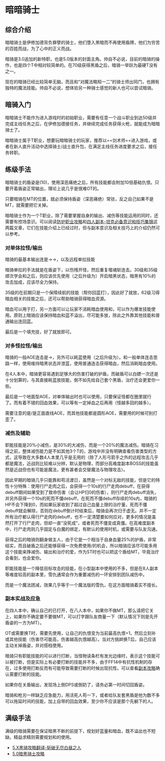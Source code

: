 # 暗暗骑士
<FloatTOC />

## 综合介绍

暗暗骑士是伊修加德背负罪孽的骑士，他们堕入黑暗而不再使用盾牌，他们为穷苦的百姓而战，为了心中的正义而战。

暗骑是3.0追加的新特职，也是5.0版本的封面主角。帅自不必说，目前的暗骑的操作，也是四个T中相对较简单的。在70级获得<Action name="至黑之夜">黑盾</Aciton>之后，暗骑一举跃为最硬T没有之一。

现在的暗骑已经比较简单无脑，而且和“对魔法略知一二”的骑士师出同门，也拥有独特的魔法技能。帅自不必说，想体验另一种骑士感觉的新人也可以尝试暗骑。

## 暗骑入门

暗暗骑士不能作为进入游戏时的初始职业，需要有任意一个战斗职业到达50级并完成主线任务<quest type="main" name="希望的灯火" />之后，在伊修加德接任务<quest type="plus" name="暗暗骑士的传言" />，并继续完成任务<quest type="plus" name="来自深渊" />获得火枪，就能成为暗暗骑士了。

暗暗骑士属于T职业，想要玩暗暗骑士的玩家，推荐以==剑术师==进入游戏，或者在新人直升活动中选择骑士/战士直升包，在满足主线任务进度要求之后，接任务<quest type="plus" name="来自深渊" />转职。

## 练级手法

暗暗骑士的盾姿是<Action name="深恶痛绝" />(10)，使用深恶痛绝之后，所有技能都会附加10倍基础仇恨。只要开着盾姿正常输出，理论上说几乎是很难OT的。

只要暗骑在MT的位置，就必须保持盾姿（深恶痛绝）常驻，反之自己如果不是MT，就需要把它关掉。

暗暗骑士作为一个T职业，除了需要掌握自身的输出、减伤等技能运用的同时，还需要有控场意识。可以阅读[防护职业攻略](https://bbs.nga.cn/read.php?tid=12512061)和[四人副本-坦克必备意识和技巧集锦](https://bbs.nga.cn/read.php?tid=15417017)这两篇文章，它们在技能介绍上已经过时，但与副本意识及相关技巧上的介绍仍然可以参考。


### 对单体拉怪/输出

暗骑的最基本输出连是<Action name="重斩" />→<Action name="吸收斩" />→<Action name="噬魂斩" />，以及远程单拉技能<Action name="伤残" />

暗骑单拉的手法就是在盾姿下，以伤残开怪，然后重复噬魂斩连击。30级和35级顺次学会<Action name="暗黑波动" />和<Action name="暗黑锋" />之后，则应该优先使用<Action name="暗黑锋" />（之后升级为<Action name="暗影锋" />）开启暗黑状态，暗黑有10%的攻击加成，应该尽全力保持。

35级的<Action name="嗜血" />在前期只是一个保障续航的技能（帮你回蓝打<Action name="暗影锋" />），因此好了就放，62级习得暗血相关的技能之后，<Action name="嗜血" />还可以帮助暗骑获得暗血资源。

暗血可以用于打<Action name="血溅" />，另一方面<Action name="血乱" />可以让玩家不消耗暗血使用<Action name="血溅" />和<Action name="寂灭" />，可以作为爆发技能使用。原则上暗骑应该保持暗血和蓝不溢出，尽可能多放<Action name="血溅" />，除此之外靠其他技能和普通输出连回蓝。

最后<Action name="精雕怒斩" />是一个填充技，好了就放即可。

### 对多怪拉怪/输出

暗骑的一般AOE连击是<Action name="释放" />→<Action name="刚魂" />，另外可以耗蓝使用<Action name="暗黑波动" />（之后升级为<Action name="暗影波动" />）。和一般单体连击思路一样，使用<Action name="暗影波动" />维持暗黑状态并泄蓝，使用普通连击获得暗血，然后消耗暗血使用<Action name="寂灭" />。

在4人本中，暗骑更容易遇到足够大的伤害打破<Action name="至黑之夜" />的护盾，而破盾可以白嫖一次<Action name="暗影波动" />还是十分划算的，与其直接耗蓝放技能，倒不如先给自己套个黑盾，治疗还会更爱你一些。

最后<Action name="腐秽大地" />是一个地面型AOE，对单体输出时也可以使用，只要保证怪都在圈里就行了。而<Action name="吸血深渊" />有着不错的回血效果，可以等有一定掉血之后再用（怪越多回的越多）。

需要注意的是<Action name="暗黑波动" />/<Action name="暗影波动" />是正面直线AOE，而其他技能都是圆形AOE，需要用的时候可别打歪了。

### 减伤及辅助

职能技能<Action name="铁壁" />是20%小减伤，<Action name="暗影墙" />是30%的大减伤，而<Action name="弃明投暗" />是一个20%的魔法减伤。暗骑在习得<Action name="至黑之夜" />之前，整体减伤能力是不如其他3个T的，游戏中并没有明确查看伤害类型的方式，这导致<Action name="弃明投暗" />在大多数4人本里几乎是无用的（除了人形弓箭手之外的远程攻击几乎都是魔法，近战则比较难以分辨，默认是物理，而部分高难度副本BOSS的技能虽然是近战但也有可能是魔法，更有甚者会交替魔法与物理攻击）。

因此早期的暗骑几乎只能靠<Action name="铁壁" />和<Action name="暗影墙" />苟活渡日，<Action name="行尸走肉" />虽然是一个对标无敌的技能，但是它的特性十分特殊：使用行尸走肉之后，会获得一个10s的行尸走肉debuff，在获得debuff期间如果受到了致命伤害（会让HP归0的伤害），则行尸走肉debuff消失，并另外获得一个10s的死而不僵debuff，在死而不僵debuff存续的10s内，暗骑的HP不会下降到0，而如果玩家收到了超过自己血量上限的治疗量，死而不僵debuff就会解除，否则在debuff倒计时结束后，暗骑会再次归于虚无。并不一定所有治疗都认得行尸走肉的debuff，也不一定清楚要如何应对，更多的情况是虽然打开了行尸走肉，但却一直“没死成”，或者死而不僵变成真僵。在高难度副本中，行尸走肉则几乎固定与白魔的<Action name="天赐" />绑定，有默认的使用时机，或需要与队友沟通。

获得<Action name="至黑之夜" />之后的暗骑则翻身做主人，由于它是一个相当于自身血量25%的护盾，非常结实，而且破盾之后还能够获得一次免费使用<Action name="暗影锋" />/<Action name="暗影波动" />的机会，所以暗骑应该尽可能多用这个技能来挣减伤、输出和治疗的爱，作为ST时也可以把这个盾给MT，毕竟治疗会看到，也会爱你。

职能技能<Action name="雪仇" />是一个降低目标攻击的技能，在小型副本中使用的不多，但是在8人副本等难度较高的副本里，雪仇通常会作为重要减伤的一环安排到团队减伤中。

而<Action name="暗黑布道" />是一个魔法团减，效果几乎等于一个魔法版的雪仇，在这方面暗骑着实不擅长。

### 副本实战及应急

在四人本中，确认自己的<Action name="深恶痛绝" />已打开，在八人本中，如果你不做MT，那么请把它关上，如果你不确定要不要做MT，可以打字跟队友商量一下（默认情况下则是先开盾姿的一方为MT）。

OT或需要换T时，需要先使用<Action name="挑衅" />，让自己的仇恨变为当前最高仇恨+1，然后立刻补<Action name="伤残" />或其他技能（伤害尽可能高，伤害越高仇恨越高）。当对方挑衅换T后，自己应该主动关掉盾姿，并对搭档使用<Action name="退避" />。

暗骑只有职能技能的<Action name="插言" />可以进行打断，当怪物读条栏有发光边缘时，表示这个技能可以被打断，但是实际上有必要打断的技能并不多，由于FF14中有抗性机制的存在，过多使用打断反而有可能导致需要打断的时候出现抗性。可以查看[副本攻略](/advanced/dungeonGuide.md)确认需要打断的技能。

如果你在关盾输出，发现场上倒DPS或倒奶了，请务必第一时间切回盾姿。

暗骑和枪刃一样缺乏应急能力，用活死人苟一下，或者给队友套黑盾是他为数不多可以拖延时间的技能，加上<Action name="噬魂斩" />自带的回血效果，至少你不应该是那个先躺下的人。

## 满级手法

满级的暗骑需要在保证暗黑不断的前提下，规划好蓝量和暗血，既不溢出也不短缺。精益求精则需要规划<Action name="嗜血" />和<Action name="血乱" />的使用。

* [5.X黑骑攻略翻译-斩破无尽白昼之人](https://bbs.nga.cn/read.php?tid=17901690)
* [5.0暗黑骑士攻略](https://bbs.nga.cn/read.php?tid=17897309)